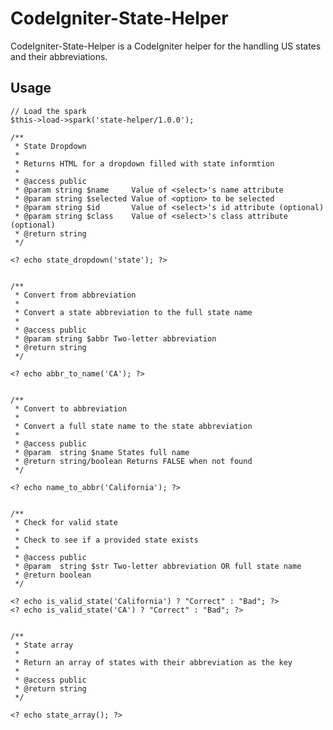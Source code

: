 
# CodeIgniter-State-Helper

CodeIgniter-State-Helper is a CodeIgniter helper for the handling US states and their abbreviations.

## Usage

	// Load the spark
	$this->load->spark('state-helper/1.0.0');

	/**
	 * State Dropdown
	 *
	 * Returns HTML for a dropdown filled with state informtion
	 *
	 * @access public
	 * @param string $name     Value of <select>'s name attribute
	 * @param string $selected Value of <option> to be selected
	 * @param string $id       Value of <select>'s id attribute (optional)
	 * @param string $class    Value of <select>'s class attribute (optional)
	 * @return string
	 */

	<? echo state_dropdown('state'); ?>


	/**
	 * Convert from abbreviation
	 *
	 * Convert a state abbreviation to the full state name
	 *
	 * @access public
	 * @param string $abbr Two-letter abbreviation
	 * @return string
	 */

	<? echo abbr_to_name('CA'); ?>


	/**
	 * Convert to abbreviation
	 *
	 * Convert a full state name to the state abbreviation
	 *
	 * @access public
	 * @param  string $name States full name
	 * @return string/boolean Returns FALSE when not found
	 */

	<? echo name_to_abbr('California'); ?>


	/**
	 * Check for valid state
	 *
	 * Check to see if a provided state exists
	 *
	 * @access public
	 * @param  string $str Two-letter abbreviation OR full state name
	 * @return boolean
	 */

	<? echo is_valid_state('California') ? "Correct" : "Bad"; ?>
	<? echo is_valid_state('CA') ? "Correct" : "Bad"; ?>


	/**
	 * State array
	 *
	 * Return an array of states with their abbreviation as the key
	 *
	 * @access public
	 * @return string
	 */

	<? echo state_array(); ?>
